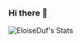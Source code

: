 ### Hi there 👋

<!--
**EloiseDuf/EloiseDuf** is a ✨ _special_ ✨ repository because its `README.md` (this file) appears on your GitHub profile.

Here are some ideas to get you started:

- 🔭 I’m currently working on ...
- 🌱 I’m currently learning ...
- 👯 I’m looking to collaborate on ...
- 🤔 I’m looking for help with ...
- 💬 Ask me about ...
- 📫 How to reach me: ...
- 😄 Pronouns: ...
- ⚡ Fun fact: ...
-->
![EloiseDuf's Stats](https://github-readme-stats.vercel.app/api?username=EloiseDuf&theme=tokyonight&show_icons=true&hide_border=true&count_private=false)
